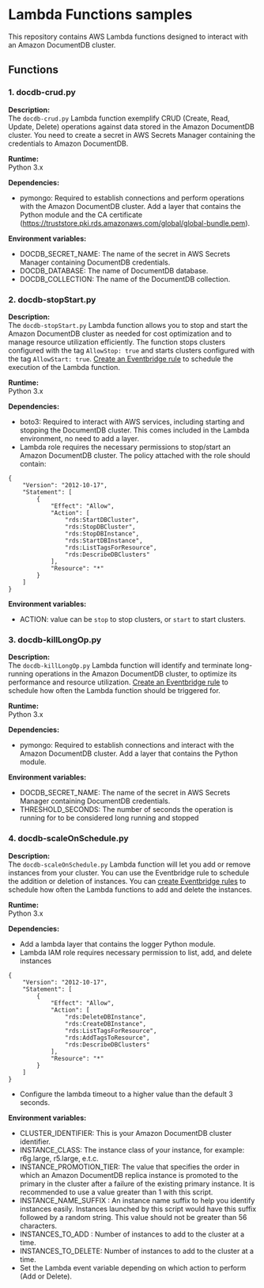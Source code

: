 # Lambda Functions samples

This repository contains AWS Lambda functions designed to interact with an Amazon DocumentDB cluster. 

## Functions

### 1. docdb-crud.py

**Description:**  
The `docdb-crud.py` Lambda function exemplify CRUD (Create, Read, Update, Delete) operations against data stored in the Amazon DocumentDB cluster. You need to create a secret in AWS Secrets Manager containing the credentials to Amazon DocumentDB.

**Runtime:**  
Python 3.x

**Dependencies:**
- pymongo: Required to establish connections and perform operations with the Amazon DocumentDB cluster. Add a layer that contains the Python module and the CA certificate (https://truststore.pki.rds.amazonaws.com/global/global-bundle.pem).

**Environment variables:**
- DOCDB_SECRET_NAME: The name of the secret in AWS Secrets Manager containing DocumentDB credentials.
- DOCDB_DATABASE: The name of DocumentDB database.
- DOCDB_COLLECTION: The name of the DocumentDB collection.


### 2. docdb-stopStart.py

**Description:**  
The `docdb-stopStart.py` Lambda function allows you to stop and start the Amazon DocumentDB cluster as needed for cost optimization and to manage resource utilization efficiently. The function stops clusters configured with the tag `AllowStop: true` and starts clusters configured with the tag `AllowStart: true`. [Create an Eventbridge rule](https://docs.aws.amazon.com/eventbridge/latest/userguide/eb-run-lambda-schedule.html#eb-schedule-create-rule) to schedule the execution of the Lambda function.

**Runtime:**  
Python 3.x

**Dependencies:**
- boto3: Required to interact with AWS services, including starting and stopping the DocumentDB cluster. This comes included in the Lambda environment, no need to add a layer.
- Lambda role requires the necessary permissions to stop/start an Amazon DocumentDB cluster. The policy attached with the role should contain:

```
{
    "Version": "2012-10-17",
    "Statement": [
        {
            "Effect": "Allow",
            "Action": [
                "rds:StartDBCluster",
                "rds:StopDBCluster",
                "rds:StopDBInstance",
                "rds:StartDBInstance",
                "rds:ListTagsForResource",
                "rds:DescribeDBClusters"
            ],
            "Resource": "*"
        }
    ]
}
```

**Environment variables:**
- ACTION: value can be `stop` to stop clusters, or `start` to start clusters.

### 3. docdb-killLongOp.py

**Description:**  
The `docdb-killLongOp.py` Lambda function will identify and terminate long-running operations in the Amazon DocumentDB cluster, to optimize its performance and resource utilization. [Create an Eventbridge rule](https://docs.aws.amazon.com/eventbridge/latest/userguide/eb-run-lambda-schedule.html#eb-schedule-create-rule) to schedule how often the Lambda function should be triggered for.

**Runtime:**  
Python 3.x

**Dependencies:**
- pymongo: Required to establish connections and interact with the Amazon DocumentDB cluster. Add a layer that contains the Python module.

**Environment variables:**
 - DOCDB_SECRET_NAME: The name of the secret in AWS Secrets Manager containing DocumentDB credentials.
 - THRESHOLD_SECONDS: The number of seconds the operation is running for to be considered long running and stopped

### 4. docdb-scaleOnSchedule.py

**Description:**  
The `docdb-scaleOnSchedule.py` Lambda function will let you add or remove instances from your cluster. You can use the Eventbridge rule to schedule the addition or deletion of instances. You can [create Eventbridge rules](https://docs.aws.amazon.com/eventbridge/latest/userguide/eb-run-lambda-schedule.html#eb-schedule-create-rule) to schedule how often the Lambda functions to add and delete the instances. 

**Runtime:**  
Python 3.x

**Dependencies:**
- Add a lambda layer that contains the logger Python module.
- Lambda IAM role requires necessary permission to list, add, and delete instances
```
{
    "Version": "2012-10-17",
    "Statement": [
        {
            "Effect": "Allow",
            "Action": [
                "rds:DeleteDBInstance",
                "rds:CreateDBInstance",
                "rds:ListTagsForResource",
                "rds:AddTagsToResource",
                "rds:DescribeDBClusters"
            ],
            "Resource": "*"
        }
    ]
}
```
- Configure the lambda timeout to a higher value than the default 3 seconds.

**Environment variables:**
- CLUSTER_IDENTIFIER: This is your Amazon DocumentDB cluster identifier.
- INSTANCE_CLASS: The instance class of your instance, for example: r6g.large, r5.large, e.t.c.
- INSTANCE_PROMOTION_TIER: The value that specifies the order in which an Amazon DocumentDB replica instance is promoted to the primary in the cluster after a failure of the existing primary instance. It is recommended to use a value greater than 1 with this script.
- INSTANCE_NAME_SUFFIX : An instance name suffix to help you identify instances easily. Instances launched by this script would have this suffix followed by a random string. This value should not be greater than 56 characters.
- INSTANCES_TO_ADD : Number of instances to add to the cluster at a time. 
- INSTANCES_TO_DELETE: Number of instances to add to the cluster at a time. 
- Set the Lambda event variable depending on which action to perform (Add or Delete).
